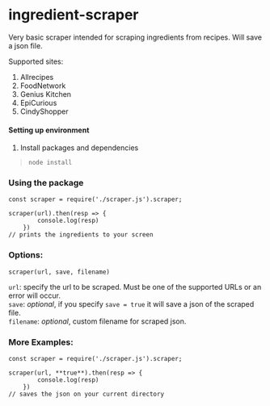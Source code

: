 ﻿# ingredient-scraper

Very basic scraper intended for scraping ingredients from recipes. Will save a json file.

Supported sites:  
1) Allrecipes  
2) FoodNetwork  
3) Genius Kitchen  
4) EpiCurious  
5) CindyShopper  

#### Setting up environment
1) Install packages and dependencies   
> ```node install```  

### Using the package  

    const scraper = require('./scraper.js').scraper;

    scraper(url).then(resp => {
            console.log(resp)
        })
    // prints the ingredients to your screen

### Options:
    
    scraper(url, save, filename)

```url```: specify the url to be scraped. Must be one of the supported URLs or an error will occur.   
```save```: *optional*, if you specify ```save = true``` it will save a json of the scraped file.  
```filename```: *optional*, custom filename for scraped json.  

### More Examples:
    const scraper = require('./scraper.js').scraper;

    scraper(url, **true**).then(resp => {
            console.log(resp)
        })
    // saves the json on your current directory

    